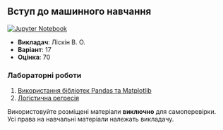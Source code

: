 ## Вступ до машинного навчання

[![Jupyter Notebook](https://img.shields.io/badge/Jupyter-F37626?style=for-the-badge&logo=jupyter&logoColor=white)](#)

- **Викладач**: Ліскін В. О.
- **Варіант**: 17
- **Оцінка**: 70

### Лабораторні роботи
  1. [Використання бібліотек Pandas та Matplotlib](./Lab1/)
  2. [Логістична регресія](./Lab2/)

Використовуйте розміщені матеріали **виключно** для самоперевірки. <br>
Усі права на навчальні матеріали належать викладачу.